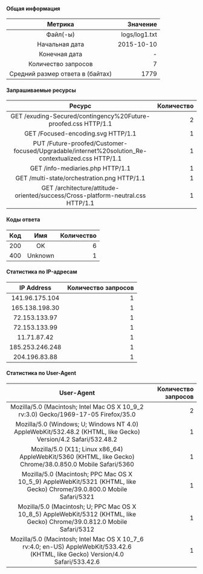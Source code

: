 #### Общая информация

| Метрика                  | Значение    |
|:------------------------:|------------:|
| Файл(-ы)                          | logs/log1.txt    |
| Начальная дата                    | 2015-10-10       |
| Конечная дата                     | -                |
| Количество запросов               | 7                |
| Средний размер ответа в (байтах)  | 1779             |

#### Запрашиваемые ресурсы

|     Ресурс      | Количество |
|:---------------:|-----------:|
| GET /exuding-Secured/contingency%20Future-proofed.css HTTP/1.1                                                                                         | 2           |
| GET /Focused-encoding.svg HTTP/1.1                                                                                                                     | 1           |
| PUT /Future-proofed/Customer-focused/Upgradable/internet%20solution_Re-contextualized.css HTTP/1.1                                                     | 1           |
| GET /info-mediaries.php HTTP/1.1                                                                                                                       | 1           |
| GET /multi-state/orchestration.png HTTP/1.1                                                                                                            | 1           |
| GET /architecture/attitude-oriented/success/Cross-platform-neutral.css HTTP/1.1                                                                        | 1           |

#### Коды ответа

| Код |          Имя          | Количество |
|:---:|:---------------------:|-----------:|
| 200 | OK                       | 6           |
| 400 | Unknown                  | 1           |

#### Статистика по IP-адресам

|      IP Address      | Количество запросов |
|:---------------------:|---------------------:|
| 141.96.175.104        | 1                    |
| 165.138.198.30        | 1                    |
| 72.153.133.97         | 1                    |
| 72.153.133.99         | 1                    |
| 11.71.87.42           | 1                    |
| 185.253.246.248       | 1                    |
| 204.196.83.88         | 1                    |

#### Статистика по User-Agent

|         User-Agent         | Количество запросов |
|:--------------------------:|---------------------:|
| Mozilla/5.0 (Macintosh; Intel Mac OS X 10_9_2 rv:3.0) Gecko/1969-17-05 Firefox/35.0                                                                    | 2            |
| Mozilla/5.0 (Windows; U; Windows NT 4.0) AppleWebKit/532.48.2 (KHTML, like Gecko) Version/4.2 Safari/532.48.2                                          | 1            |
| Mozilla/5.0 (X11; Linux x86_64) AppleWebKit/5360 (KHTML, like Gecko) Chrome/38.0.850.0 Mobile Safari/5360                                              | 1            |
| Mozilla/5.0 (Macintosh; PPC Mac OS X 10_5_9) AppleWebKit/5321 (KHTML, like Gecko) Chrome/39.0.800.0 Mobile Safari/5321                                 | 1            |
| Mozilla/5.0 (Macintosh; U; PPC Mac OS X 10_8_5) AppleWebKit/5312 (KHTML, like Gecko) Chrome/39.0.812.0 Mobile Safari/5312                              | 1            |
| Mozilla/5.0 (Macintosh; Intel Mac OS X 10_7_6 rv:4.0; en-US) AppleWebKit/533.42.6 (KHTML, like Gecko) Version/4.0 Safari/533.42.6                      | 1            |
